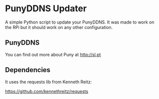 PunyDDNS Updater
================

A simple Python script to update your PunyDDNS. It was made to work on the RPi but it should work on any other configuration.

## PunyDDNS

You can find out more about Puny at http://sl.pt

## Dependencies

It uses the requests lib from Kenneth Reitz:

https://github.com/kennethreitz/requests
